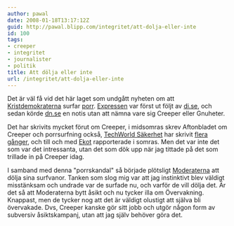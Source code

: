 ```yaml
---
author: pawal
date: 2008-01-18T13:17:12Z
guid: http://pawal.blipp.com/integritet/att-dolja-eller-inte
id: 100
tags:
- creeper
- integritet
- journalister
- politik
title: Att dölja eller inte
url: /integritet/att-dolja-eller-inte
---
```


Det är väl få vid det här laget som undgått nyheten om att <a
href="https://gnuheter.com/creeper/name/Organisation%20Kristdemokraterna">Kristdemokraterna</a>
surfar <a
href="https://gnuheter.com/creeper/site/www.knullis.com">porr</a>. <a
href="http://www.expressen.se/nyheter/1.1009257/porrskandal-skakar-kd">Expressen</a>
var först ut följt av <a
href="http://di.se/Nyheter/?page=/Avdelningar/Artikel.aspx%3Fstat%3D0%26ArticleID%3D2008%255c01%255c18%255c265935%26SectionId%3DEttan%26menusection%3DStartsidan%3BHuvudnyheter">di.se</a>,
och sedan körde <a
href="http://www.dn.se/DNet/jsp/polopoly.jsp?d=147&amp;a=734273">dn.se</a>
en notis utan att nämna vare sig Creeper eller Gnuheter.

Det har skrivits mycket förut om Creeper, i midsomras skrev
Aftonbladet om Creeper och porrsurfning också, <a
href="http://sakerhet.idg.se/2.1070/1.107515">TechWorld Säkerhet</a>
har skrivit <a href="http://www.idg.se/2.1085/1.107720">flera
gånger</a>, och till och med <a
href="http://www.sr.se/ekot/arkiv.asp?DagensDatum=2007-06-27&amp;Artikel=1448186">Ekot</a>
rapporterade i somras. Men det var inte det som var det intressanta,
utan det som dök upp när jag tittade på det som trillade in på Creeper
idag.

I samband med denna "porrskandal" så började plötsligt <a
href="https://gnuheter.com/creeper/name/Moderata%20Samlingspartiet">Moderaterna</a>
att dölja sina surfvanor. Tanken som slog mig var att jag instinktivt
blev väldigt misstänksam och undrade var de surfade nu, och varför de
vill dölja det. Är det så att Moderaterna bytt åsikt och nu tycker
illa om Övervakning. Knappast, men de tycker nog att det är väldigt
olustigt att själva bli övervakade. Dvs, Creeper kanske gör sitt jobb
och utgör någon form av subversiv åsiktskampanj, utan att jag själv
behöver göra det.